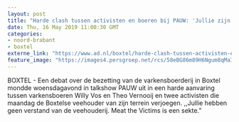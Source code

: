 ```yaml
---
layout: post
title: "Harde clash tussen activisten en boeren bij PAUW: 'Jullie zijn een sekte en hebben geen verstand’"
date: Thu, 16 May 2019 11:00:30 GMT
categories: 
- noord-brabant 
- boxtel 
externe_link: "https://www.ad.nl/boxtel/harde-clash-tussen-activisten-en-boeren-bij-pauw-jullie-zijn-een-sekte-en-hebben-geen-verstand~af5b8046/"
feature_image: "https://images4.persgroep.net/rcs/58eBG86m89H6Ngum8qMaIbY61wI/diocontent/148511754/_fitwidth/400/?appId=21791a8992982cd8da851550a453bd7f&quality=0.7"
---
```


BOXTEL - Een debat over de bezetting van de varkensboerderij in Boxtel mondde woensdagavond in talkshow PAUW uit in een harde aanvaring tussen varkensboeren Willy Vos en Theo Vernooij en twee activisten die maandag de Boxtelse veehouder van zijn terrein verjoegen. ,,Jullie hebben geen verstand van de veehouderij. Meat the Victims is een sekte.”
